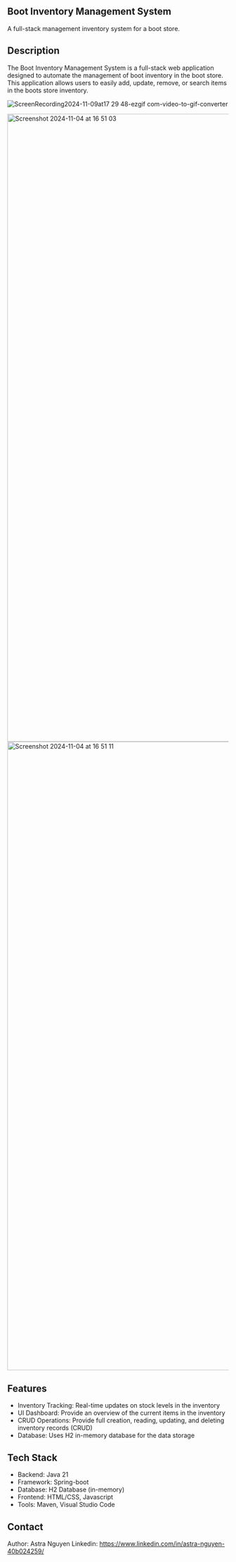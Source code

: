 ## Boot Inventory Management System 
A full-stack management inventory system for a boot store. 

## Description 
The Boot Inventory Management System is a full-stack web application designed to automate the management of boot inventory in the boot store. This application allows users to easily add, update, remove, or search items in the boots store inventory. 

![ScreenRecording2024-11-09at17 29 48-ezgif com-video-to-gif-converter](https://github.com/user-attachments/assets/8dd09cea-e133-44f1-b746-3d8f4b2f3ea7)

<img width="1425" alt="Screenshot 2024-11-04 at 16 51 03" src="https://github.com/user-attachments/assets/be736965-b1dd-49cf-9dda-d8d80164da5a">
<img width="1427" alt="Screenshot 2024-11-04 at 16 51 11" src="https://github.com/user-attachments/assets/f351e234-aadb-40f3-9859-c48bc50951b0">

## Features 
- Inventory Tracking: Real-time updates on stock levels in the inventory
- UI Dashboard: Provide an overview of the current items in the inventory 
- CRUD Operations: Provide full creation, reading, updating, and deleting inventory records (CRUD)
- Database: Uses H2 in-memory database for the data storage

## Tech Stack 
- Backend: Java 21
- Framework: Spring-boot
- Database: H2 Database (in-memory)
- Frontend: HTML/CSS, Javascript
- Tools: Maven, Visual Studio Code 

## Contact 
Author: Astra Nguyen
Linkedin: https://www.linkedin.com/in/astra-nguyen-40b024259/
